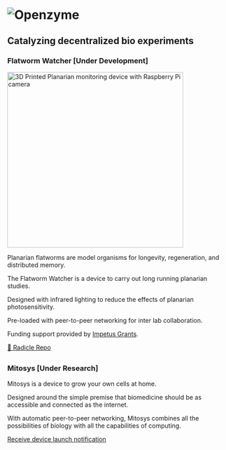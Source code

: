 # ![Openzyme](https://user-images.githubusercontent.com/9427089/205163968-380db264-57ef-459f-8d56-051a90b655fd.png)

## Catalyzing decentralized bio experiments

### Flatworm Watcher [Under Development]

<img width="402" alt="3D Printed Planarian monitoring device with Raspberry Pi camera" src="https://github.com/Openzyme/openzyme/assets/9427089/33e09730-8c5c-4d08-899f-09e6f7b942a2">

Planarian flatworms are model organisms for longevity, regeneration, and distributed memory.

The Flatworm Watcher is a device to carry out long running planarian studies.

Designed with infrared lighting to reduce the effects of planarian photosensitivity.

Pre-loaded with peer-to-peer networking for inter lab collaboration.

Funding support provided by [Impetus Grants](https://impetusgrants.org/news-and-updates/round-3-projects-funded). 

[👾 Radicle Repo](https://app.radicle.xyz/nodes/ash.radicle.garden/rad:z3f8K3uSSd1qPZ7UWpFK9aL4tiiAr)

##

### Mitosys [Under Research]

Mitosys is a device to grow your own cells at home.

Designed around the simple premise that biomedicine should be as accessible and connected as the internet.

With automatic peer-to-peer networking, Mitosys combines all the possibilities of biology with all the capabilities of computing.

[Receive device launch notification](https://qjikfgujbci.typeform.com/to/DEoCVDsx)

